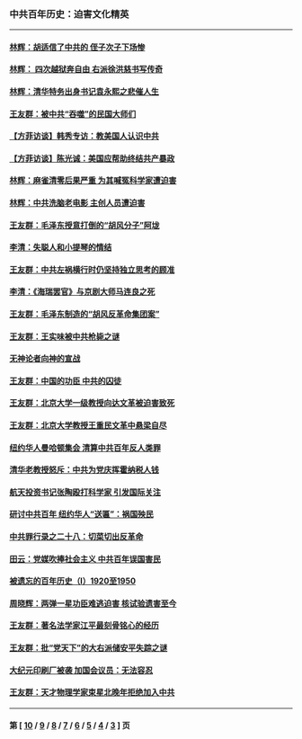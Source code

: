 ### 中共百年历史：迫害文化精英
---
#### [林辉：胡适信了中共的 侄子次子下场惨](../../pages/nf1176111/n14019760.md?08040430) 
#### [林辉： 四次越狱奔自由 右派徐洪慈书写传奇](../../pages/nf1176111/n14010438.md?08040430) 
#### [林辉：清华特务出身书记袁永熙之悲催人生](../../pages/nf1176111/n13997413.md?08040430) 
#### [王友群：被中共“吞噬”的民国大师们](../../pages/nf1176111/n13942620.md?08040430) 
#### [【方菲访谈】韩秀专访：教美国人认识中共](../../pages/nf1176111/n13821310.md?08040430) 
#### [【方菲访谈】陈光诚：美国应帮助终结共产暴政](../../pages/nf1176111/n13759521.md?08040430) 
#### [林辉：麻雀清零后果严重 为其喊冤科学家遭迫害](../../pages/nf1176111/n13746900.md?08040430) 
#### [林辉：中共洗脑老电影 主创人员遭迫害](../../pages/nf1176111/n13699437.md?08040430) 
#### [王友群：毛泽东授意打倒的“胡风分子”阿垅](../../pages/nf1176111/n13592541.md?08040430) 
#### [李清：失聪人和小提琴的情结](../../pages/nf1176111/n13459280.md?08040430) 
#### [王友群：中共左祸横行时仍坚持独立思考的顾准](../../pages/nf1176111/n13444722.md?08040430) 
#### [李清：《海瑞罢官》与京剧大师马连良之死](../../pages/nf1176111/n13412316.md?08040430) 
#### [王友群：毛泽东制造的“胡风反革命集团案”](../../pages/nf1176111/n13324909.md?08040430) 
#### [王友群：王实味被中共枪毙之谜](../../pages/nf1176111/n13307502.md?08040430) 
#### [无神论者向神的宣战](../../pages/nf1176111/n13281535.md?08040430) 
#### [王友群：中国的功臣 中共的囚徒](../../pages/nf1176111/n13291790.md?08040430) 
#### [王友群：北京大学一级教授向达文革被迫害致死](../../pages/nf1176111/n13150966.md?08040430) 
#### [王友群：北京大学教授王重民文革中悬梁自尽](../../pages/nf1176111/n13084645.md?08040430) 
#### [纽约华人曼哈顿集会 清算中共百年反人类罪](../../pages/nf1176111/n13084157.md?08040430) 
#### [清华老教授怒斥：中共为党庆挥霍纳税人钱](../../pages/nf1176111/n13071430.md?08040430) 
#### [航天投资书记张陶殴打科学家 引发国际关注](../../pages/nf1176111/n13069132.md?08040430) 
#### [研讨中共百年 纽约华人“送匾”：祸国殃民](../../pages/nf1176111/n13057367.md?08040430) 
#### [中共罪行录之二十八：切菜切出反革命](../../pages/nf1176111/n13030600.md?08040430) 
#### [田云：党媒吹捧社会主义 中共百年误国害民](../../pages/nf1176111/n13006682.md?08040430) 
#### [被遗忘的百年历史（I）1920至1950](../../pages/nf1176111/n12986411.md?08040430) 
#### [周晓辉：两弹一星功臣难逃迫害 核试验遗害至今](../../pages/nf1176111/n12974997.md?08040430) 
#### [王友群：著名法学家江平最刻骨铭心的经历](../../pages/nf1176111/n12970787.md?08040430) 
#### [王友群：批“党天下”的大右派储安平失踪之谜](../../pages/nf1176111/n12954229.md?08040430) 
#### [大纪元印刷厂被袭 加国会议员：无法容忍](../../pages/nf1176111/n12883028.md?08040430) 
#### [王友群：天才物理学家束星北晚年拒绝加入中共](../../pages/nf1176111/n12792913.md?08040430) 

---
#### 第 [ [10](./10.md?08040430) / [9](./9.md?08040430) / [8](./8.md?08040430) / [7](./7.md?08040430) / [6](./6.md?08040430) / [5](./5.md?08040430) / [4](./4.md?08040430) / [3](./3.md?08040430) ] 页
